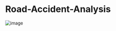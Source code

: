 # Road-Accident-Analysis

![image](https://github.com/user-attachments/assets/ca24cd03-563b-49e7-a681-736679f05c6b)
